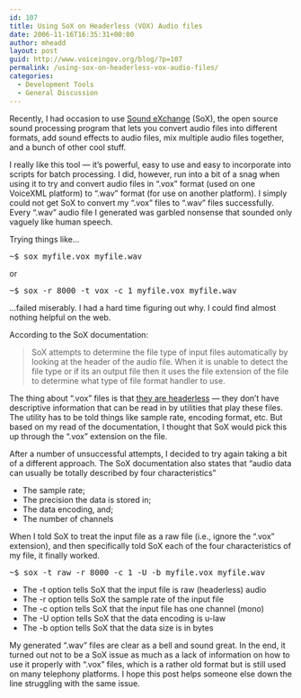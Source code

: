 ```yaml
---
id: 107
title: Using SoX on Headerless (VOX) Audio files
date: 2006-11-16T16:35:31+00:00
author: mheadd
layout: post
guid: http://www.voiceingov.org/blog/?p=107
permalink: /using-sox-on-headerless-vox-audio-files/
categories:
  - Development Tools
  - General Discussion
---
```

Recently, I had occasion to use <a href="http://sox.sourceforge.net/" target="_blank">Sound eXchange</a> (SoX), the open source sound processing program that lets you convert audio files into different formats, add sound effects to audio files, mix multiple audio files together, and a bunch of other cool stuff.

I really like this tool &#8212; it&#8217;s powerful, easy to use and easy to incorporate into scripts for batch processing. I did, however, run into a bit of a snag when using it to try and convert audio files in &#8220;.vox&#8221; format (used on one VoiceXML platform) to &#8220;.wav&#8221; format (for use on another platform). I simply could not get SoX to convert my &#8220;.vox&#8221; files to &#8220;.wav&#8221; files successfully. Every &#8220;.wav&#8221; audio file I generated was garbled nonsense that sounded only vaguely like human speech.

Trying things like&#8230;

<pre>~$ sox myfile.vox myfile.wav
</pre>

or

<pre>~$ sox -r 8000 -t vox -c 1 myfile.vox myfile.wav
</pre>

&#8230;failed miserably. I had a hard time figuring out why. I could find almost nothing helpful on the web.

According to the SoX documentation:

> SoX attempts to determine the file type of input files automatically by looking at the header of the audio file. When it is unable to detect the file type or if its an output file then it uses the file extension of the file to determine what type of file format handler to use.

The thing about &#8220;.vox&#8221; files is that <a href="http://en.wikipedia.org/wiki/VOX_%28file_format%29" target="_blank">they are headerless</a> &#8212; they don&#8217;t have descriptive information that can be read in by utilities that play these files. The utility has to be told things like sample rate, encoding format, etc. But based on my read of the documentation, I thought that SoX would pick this up through the &#8220;.vox&#8221; extension on the file.

After a number of unsuccessful attempts, I decided to try again taking a bit of a different approach. The SoX documentation also states that &#8220;audio data can usually be totally described by four characteristics&#8221;

  * The sample rate;
  * The precision the data is stored in;
  * The data encoding, and;
  * The number of channels

When I told SoX to treat the input file as a raw file (i.e., ignore the &#8220;.vox&#8221; extension), and then specifically told SoX each of the four characteristics of my file, it finally worked.

<pre>~$ sox -t raw -r 8000 -c 1 -U -b myfile.vox myfile.wav
</pre>

  * The -t option tells SoX that the input file is raw (headerless) audio
  * The -r option tells SoX the sample rate of the input file
  * The -c option tells SoX that the input file has one channel (mono)
  * The -U option tells SoX that the data encoding is u-law
  * The -b option tells SoX that the data size is in bytes

My generated &#8220;.wav&#8221; files are clear as a bell and sound great. In the end, it turned out not to be a SoX issue as much as a lack of information on how to use it properly with &#8220;.vox&#8221; files, which is a rather old format but is still used on many telephony platforms. I hope this post helps someone else down the line struggling with the same issue.
